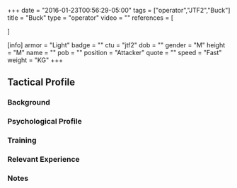 +++
date = "2016-01-23T00:56:29-05:00"
tags = ["operator","JTF2","Buck"]
title = "Buck"
type = "operator"
video = ""
references = [

]

[info]
  armor = "Light"
  badge = ""
  ctu = "jtf2"
  dob = ""
  gender = "M"
  height = "M"
  name = ""
  pob = ""
  position = "Attacker"
  quote = ""
  speed = "Fast"
  weight = "KG"
+++

## Tactical Profile

### Background

### Psychological Profile

### Training

### Relevant Experience

### Notes
